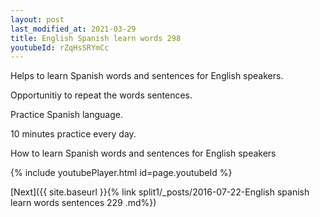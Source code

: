```yaml
---
layout: post
last_modified_at: 2021-03-29
title: English Spanish learn words 298 
youtubeId: rZqHsSRYmCc
---
```

 
 
Helps to learn Spanish words and sentences for English speakers.

Opportunitiy to repeat the words sentences. 

Practice Spanish language. 
 
10 minutes practice every day. 
 
How to learn Spanish words and sentences for English speakers 
 
{% include youtubePlayer.html id=page.youtubeId %}
 
 
[Next]({{ site.baseurl }}{% link  split1/_posts/2016-07-22-English spanish learn words sentences 229 .md%})
 
